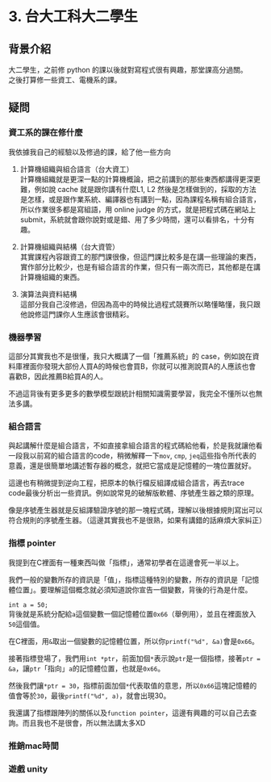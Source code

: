 # 3. 台大工科大二學生

## 背景介紹
大二學生，之前修 python 的課以後就對寫程式很有興趣，那堂課高分過關。  
之後打算修一些資工、電機系的課。

## 疑問
### 資工系的課在修什麼
我依據我自己的經驗以及修過的課，給了他一些方向
1. 計算機組織與組合語言（台大資工）  
計算機組織就是更深一點的計算機概論，把之前講到的那些東西都講得更深更難，例如說 cache 就是跟你講有什麼L1, L2 然後是怎樣做到的，採取的方法是怎樣，或是跟作業系統、編譯器也有講到一點，因為課程名稱有組合語言，所以作業很多都是寫組語，用 online judge 的方式，就是把程式碼在網站上submit，系統就會跟你說對或是錯、用了多少時間，還可以看排名，十分有趣。

2. 計算機組織與結構（台大資管）  
其實課程內容跟資工的那門課很像，但這門課比較多是在講一些理論的東西，實作部分比較少，也是有組合語言的作業，但只有一兩次而已，其他都是在講計算機組織的東西。

3. 演算法與資料結構  
這部分我自己沒修過，但因為高中的時候比過程式競賽所以略懂略懂，我只跟他說修這門課你人生應該會很精彩。

### 機器學習
這部分其實我也不是很懂，我只大概講了一個「推薦系統」的 case，例如說在資料庫裡面你發現大部份人買A的時候也會買B，你就可以推測說買A的人應該也會喜歡B，因此推薦B給買A的人。

不過這背後有更多更多的數學模型跟統計相關知識需要學習，我完全不懂所以也無法多講。

### 組合語言
與起講解什麼是組合語言，不如直接拿組合語言的程式碼給他看，於是我就讓他看一段我以前寫的組合語言的code，稍微解釋一下`mov`, `cmp`, `jeq`這些指令所代表的意義，還是很簡單地講述暫存器的概念，就把它當成是記憶體的一塊位置就好。

這邊也有稍微提到逆向工程，把原本的執行檔反組譯成組合語言，再去trace code最後分析出一些資訊。例如說常見的破解版軟體、序號產生器之類的原理。

像是序號產生器就是反組譯驗證序號的那一塊程式碼，理解以後根據規則寫出可以符合規則的序號產生器。（這邊其實我也不是很熟，如果有講錯的話麻煩大家糾正）

### 指標 pointer
我提到在C裡面有一種東西叫做「指標」，通常初學者在這邊會死一半以上。  

我們一般的變數所存的資訊是「值」，指標這種特別的變數，所存的資訊是「記憶體位置」。要理解這個概念就必須知道說你宣告一個變數，背後的行為是什麼。

`int a = 50;`  
背後就是系統分配給`a`這個變數一個記憶體位置`0x66`（舉例用），並且在裡面放入`50`這個值。

在C裡面，用`&`取出一個變數的記憶體位置，所以你`printf("%d", &a)`會是`0x66`。

接著指標登場了，我們用`int *ptr`，前面加個`*`表示說`ptr`是一個指標，接著`ptr = &a`，讓`ptr`「指向」`a`的記憶體位置，也就是`0x66`。

然後我們讓`*ptr = 30`，指標前面加個`*`代表取值的意思，所以`0x66`這塊記憶體的值會等於`30`，最後`printf("%d", a)`，就會出現30。

我還講了指標跟陣列的關係以及`function pointer`，這邊有興趣的可以自己去查詢。而且我也不是很會，所以無法講太多XD

### 推銷mac時間

### 遊戲 unity